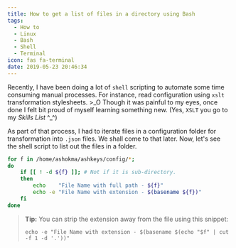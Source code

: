 ```yaml
---
title: How to get a list of files in a directory using Bash
tags:
  - How to
  - Linux
  - Bash
  - Shell
  - Terminal
icon: fas fa-terminal
date: 2019-05-23 20:46:34
---
```


Recently, I have been doing a lot of `shell` scripting to automate some time consuming manual processes. For instance, read configuration using `xslt` transformation stylesheets. >\_O Though it was painful to my eyes, once done I felt bit proud of myself learning something new. (Yes, `XSLT` you go to my _Skills List_ ^\_^)

As part of that process, I had to iterate files in a configuration folder for transformation into `.json` files. We shall come to that later. Now, let's see the shell script to list out the files in a folder.

```sh
for f in /home/ashokma/ashkeys/config/*;
do
    if [[ ! -d ${f} ]]; # Not if it is sub-directory.
    then
        echo    "File Name with full path - ${f}"
        echo -e "File Name with extension - $(basename ${f})"
    fi
done
```

> **Tip:** You can strip the extension away from the file using this snippet: <br/>
>
> `echo -e "File Name with extension - $(basename $(echo "$f" | cut -f 1 -d '.'))"`
